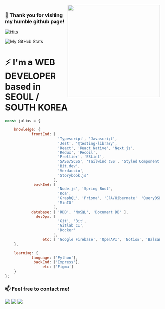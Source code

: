 <img align='right' src="https://media.giphy.com/media/3ov9jFA9wmNzHHRgsg/giphy.gif" width="300">

### 👋 Thank you for visiting my humble github page!

[![Hits](https://hits.seeyoufarm.com/api/count/incr/badge.svg?url=https%3A%2F%2Fgithub.com%2FjuliusCho)](https://hits.seeyoufarm.com)

![My GitHub Stats](https://github-readme-stats.vercel.app/api?username=juliusCho&show_icons=true)

# ⚡ I'm a WEB DEVELOPER based in SEOUL / SOUTH KOREA
```javascript
const julius = {

    knowledge: {
            frontEnd: [
                        'Typescript', 'Javascript', 
                        'Jest', '@testing-library',
                        'React', 'React Native', 'Next.js',
                        'Redux', 'Recoil',
                        'Prettier', 'ESLint', 
                        'SASS/SCSS', 'Tailwind CSS', 'Styled Component',
                        'Bit.dev',
                        'Verdaccio',
                        'Storybook.js'
                      ],
             backEnd: [
                        'Node.js', 'Spring Boot',
                        'Koa',
                        'GraphQL', 'Prisma', 'JPA/Hibernate', 'QueryDSL', 'Native SQL',
                        'MinIO'
                      ],
            database: [ 'RDB', 'NoSQL', 'Document DB' ],
              devOps: [
                        'Git', 'Bit', 
                        'Gitlab CI', 
                        'Docker'
                      ],
                 etc: [ 'Google Firebase', 'OpenAPI', 'Notion', 'Balsamiq' ]
    },
    
    learning: {
            language: ['Python'],
             backEnd: ['Express'],
                 etc: ['Figma']
    }
};
```

### 📫 Feel free to contact me!

[![](https://img.shields.io/badge/LinkedIn-Inhyo(Julius)-blue)](https://www.linkedin.com/in/julius88/)
[![](https://img.shields.io/badge/Blog-JekyllBlog-purple)](https://juliuscho.github.io/)
[![](https://img.shields.io/badge/Gmail-johncrist2000%40gmail.com-red)](mailto:johncrist2000@gmail.com)

<!--
**juliusCho/juliusCho** is a ✨ _special_ ✨ repository because its `README.md` (this file) appears on your GitHub profile.

Here are some ideas to get you started:

- 🔭 I’m currently working on ...
- 🌱 I’m currently learning ...
- 👯 I’m looking to collaborate on ...
- 🤔 I’m looking for help with ...
- 💬 Ask me about ...
- 📫 How to reach me: ...
- 😄 Pronouns: ...
- ⚡ Fun fact: ...
-->
